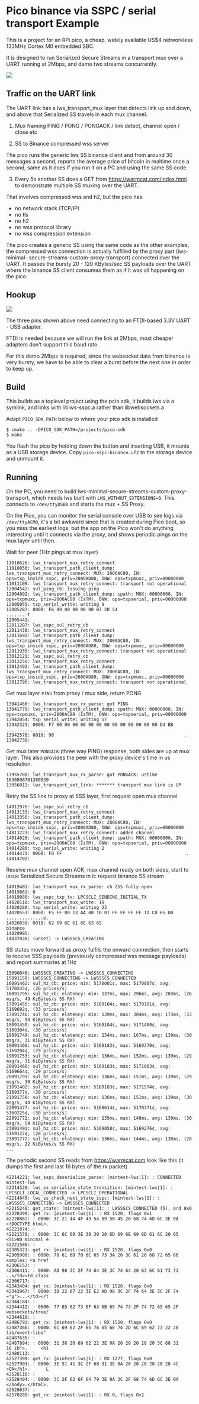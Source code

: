 # Pico binance via SSPC / serial transport Example

This is a project for an RPi pico, a cheap, widely available US$4 networkless
133MHz Cortex M0 embedded SBC.

It is designed to run Serialized Secure Streams in a transport mux over
a UART running at 2Mbps, and demo two streams concurrently.

![](../../../../doc-assets/rpi-uart-1.png)

## Traffic on the UART link

The UART link has a lws_transport_mux layer that detects link up and down, and
above that Serialized SS travels in each mux channel.

1) Mux framing PING / PONG / PONGACK / link detect, channel open / close etc

2) SS to Binance compressed wss server

The pico runs the generic lws SS binance client and from around 30 messages a
second, reports the average price of bitcoin in realtime once a second,
same as it does if you run it on a PC and using the same SS code.

3) Every 5s another SS does a GET from https://warmcat.com/index.html to
demonstrate multiple SS muxing over the UART.

That involves compressed wss and h2, but the pico has:

 - no network stack (TCP/IP)
 - no tls
 - no h2
 - no wss protocol library
 - no wss compression extension
 
The pico creates a generic SS using the same code as the other examples, the
compressed wss connection is actually fulfilled by the proxy part (lws-minimal-
secure-streams-custom-proxy-transport) connected over the UART.  It passes
the bursty 20 - 120 KBytes/sec SS payloads over the UART where the binance
SS client consumes them as if it was all happening on the pico.

## Hookup

![](../../../../doc-assets/rpi-uart.png)

The three pins shown above need connecting to an FTDI-based
3.3V UART - USB adapter.

FTDI is needed because we will run the link at 2Mbps, most cheaper adapters
don't support this baud rate.

For this demo 2Mbps is required, since the websocket data from binance is very
bursty, we have to be able to clear a burst before the next one in order to
keep up.

## Build

This builds as a toplevel project using the pcio sdk, it builds
lws via a symlink, and links with liblws-sspc.a rather than libwebsockets.a

Adapt `PICO_SDK_PATH` below to where your pico sdk is installed

```
$ cmake .. -DPICO_SDK_PATH=/projects/pico-sdk
$ make
```

You flash the pico by holding down the button and inserting USB, it mounts as a
USB storage device.  Copy `pico-sspc-binance.uf2` to the storage device and
unmount it.

## Running

On the PC, you need to build lws-minimal-secure-streams-custom-proxy-transport,
which needs lws built with `LWS_WITHOUT_EXTENSIONS=0`.  This connects to
`/dev/ttyUSB0` and starts the mux + SS Proxy.

On the Pico, you can monitor the serial console over USB to see logs via
`/dev/ttyACM0`, it's a bit awkward since that is created during Pico boot, so
you miss the earliest logs, but the app on the Pico won't do anything
interesting until it connects via the proxy, and shows periodic pings on the
mux layer until then.

Wait for peer (1Hz pings at mux layer)

```
11010626: lws_transport_mux_retry_connect
11010856: lws_transport_path_client_dump: lws_transport_mux_retry_connect: MUX: 2000AC80, IN: ops=txp_inside_sspc, priv=2000AD80, ONW: ops=txpmuxc, priv=00000000
11011109: lws_transport_mux_retry_connect: transport not operational
12004542: sul_ping_cb: issuing ping
12004802: lws_transport_path_client_dump: cpath: MUX: 00000000, IN: ops=txpmuxc, priv=2000AC80 (IsTM), ONW: ops=txpserial, priv=00000000
12005055: txp_serial_write: writing 9
12005287: 0000: F6 00 00 00 00 00 B7 2D 54                         .......-T       
12005441: 
12011287: lws_sspc_sul_retry_cb
12011438: lws_transport_mux_retry_connect
12011692: lws_transport_path_client_dump: lws_transport_mux_retry_connect: MUX: 2000AC80, IN: ops=txp_inside_sspc, priv=2000AD80, ONW: ops=txpmuxc, priv=00000000
12011935: lws_transport_mux_retry_connect: transport not operational
13012121: lws_sspc_sul_retry_cb
13012256: lws_transport_mux_retry_connect
13012492: lws_transport_path_client_dump: lws_transport_mux_retry_connect: MUX: 2000AC80, IN: ops=txp_inside_sspc, priv=2000AD80, ONW: ops=txpmuxc, priv=00000000
13012796: lws_transport_mux_retry_connect: transport not operational
```

Get mux layer `PING` from proxy / mux side, return PONG

```
13941468: lws_transport_mux_rx_parse: got PING
13941779: lws_transport_path_client_dump: cpath: MUX: 00000000, IN: ops=txpmuxc, priv=2000AC80 (IsTM), ONW: ops=txpserial, priv=00000000
13942054: txp_serial_write: writing 17
13942323: 0000: F7 00 00 00 00 00 00 00 00 00 00 00 00 00 D4 BB    ................
13942578: 0010: 98                                                 .               
13942738: 
```

Get mux later `PONGACK` (three way PING) response, both sides are up at mux layer.
This also provides the peer with the proxy device's time in us resolution.

```
13955788: lws_transport_mux_rx_parse: got PONGACK: ustime 1630898701380539
13956011: lws_transport_set_link: ******* transport mux link is UP
```

Retry the SS link to proxy at SSS layer, first request open mux channel

```
14012976: lws_sspc_sul_retry_cb
14013133: lws_transport_mux_retry_connect
14013356: lws_transport_path_client_dump: lws_transport_mux_retry_connect: MUX: 2000AC80, IN: ops=txp_inside_sspc, priv=2000AD80, ONW: ops=txpmuxc, priv=00000000
14013723: lws_transport_mux_retry_connect: added channel
14014026: lws_transport_path_client_dump: cpath: MUX: 00000000, IN: ops=txpmuxc, priv=2000AC80 (IsTM), ONW: ops=txpserial, priv=00000000
14014286: txp_serial_write: writing 2
14014471: 0000: F0 FF                                              ..              
14014702: 
```

Receive mux channel open ACK, mux channel ready on both sides, start to issue
Serialized Secure Streams in it: request binance SS stream

```
14019481: lws_transport_mux_rx_parse: ch 255 fully open
14019661: 0
14019880: lws_sspc_txp_tx: LPCSCLI_SENDING_INITIAL_TX
14020118: lws_transport_mux_write: 19
14020280: txp_serial_write: writing 23
14020553: 0000: F5 FF 00 13 AA 00 10 01 FF FF FF FF 1D CD 65 00    ..............e.
14020838: 0010: 62 69 6E 61 6E 63 65                               binance         
14020995: 
14037838: (unset) -> LWSSSCS_CREATING
```

SS states move forward as proxy fulfils the onward connection, then starts to
receive SSS payloads (previously compressed wss message payloads) and report
summaries at 1Hz

```
15090846: LWSSSCS_CREATING -> LWSSSCS_CONNECTING
15091150: LWSSSCS_CONNECTING -> LWSSSCS_CONNECTED
16091462: sul_hz_cb: price: min: 5170001¢, max: 5170867¢, avg: 5170245¢, (26 prices/s)
16091795: sul_hz_cb: elatency: min: 137ms, max: 296ms, avg: 203ms, (26 msg/s, 49 KiBytes/s SS RX)
17091455: sul_hz_cb: price: min: 5169104¢, max: 5170101¢, avg: 5169602¢, (33 prices/s)
17091746: sul_hz_cb: elatency: min: 139ms, max: 304ms, avg: 173ms, (33 msg/s, 94 KiBytes/s SS RX)
18091450: sul_hz_cb: price: min: 5169104¢, max: 5171400¢, avg: 5169304¢, (30 prices/s)
18091749: sul_hz_cb: elatency: min: 134ms, max: 167ms, avg: 139ms, (30 msg/s, 31 KiBytes/s SS RX)
19091460: sul_hz_cb: price: min: 5169183¢, max: 5169370¢, avg: 5169204¢, (29 prices/s)
19091753: sul_hz_cb: elatency: min: 136ms, max: 152ms, avg: 139ms, (29 msg/s, 31 KiBytes/s SS RX)
20091468: sul_hz_cb: price: min: 5169183¢, max: 5171063¢, avg: 5169664¢, (29 prices/s)
20091791: sul_hz_cb: elatency: min: 136ms, max: 151ms, avg: 139ms, (29 msg/s, 30 KiBytes/s SS RX)
21091482: sul_hz_cb: price: min: 5169183¢, max: 5171574¢, avg: 5169377¢, (30 prices/s)
21091759: sul_hz_cb: elatency: min: 136ms, max: 151ms, avg: 139ms, (30 msg/s, 44 KiBytes/s SS RX)
22091477: sul_hz_cb: price: min: 5168614¢, max: 5170771¢, avg: 5169225¢, (30 prices/s)
22091772: sul_hz_cb: elatency: min: 135ms, max: 148ms, avg: 139ms, (30 msg/s, 54 KiBytes/s SS RX)
23091491: sul_hz_cb: price: min: 5169058¢, max: 5169276¢, avg: 5169122¢, (28 prices/s)
23091772: sul_hz_cb: elatency: min: 136ms, max: 144ms, avg: 138ms, (28 msg/s, 22 KiBytes/s SS RX)
...
```

The periodic second SS reads from https://warmcat.com look like this (it dumps the first and
last 16 bytes of the rx packet)

```
42214221: lws_sspc_deserialize_parse: [mintest-lws|1]: : CONNECTED mintest-lws
42214520: lws_ss_serialize_state_transition: [mintest-lws|1]: : LPCSCLI_LOCAL_CONNECTED -> LPCSCLI_OPERATIONAL
42214849: lws_ss_check_next_state_sspc: [mintest-lws|1]: : LWSSSCS_CONNECTING -> LWSSSCS_CONNECTED
42215248: get_state: [mintest-lws|1]: : LWSSSCS_CONNECTED (5), ord 0x0
42220399: get_rx: [mintest-lws|1]: : RX 1520, flags 0x1
42220862: : 0000: 3C 21 44 4F 43 54 59 50 45 20 68 74 6D 6C 3E 0A    <!DOCTYPE html>.
42221074: : 
42221370: : 0000: 3C 6C 69 3E 38 30 20 6D 69 6E 69 6D 61 6C 20 65    <li>80 minimal e
42221580: : 
42305323: get_rx: [mintest-lws|1]: : RX 1520, flags 0x0
42305900: : 0000: 78 61 6D 70 6C 65 73 3A 20 3C 61 20 68 72 65 66    xamples: <a href
42306152: : 
42306411: : 0000: AD 98 3C 2F 74 64 3E 3C 74 64 20 63 6C 61 73 73    ..</td><td class
42306717: : 
42343404: get_rx: [mintest-lws|1]: : RX 1520, flags 0x0
42343967: : 0000: 3D 22 67 22 3E E2 AD 98 3C 2F 74 64 3E 3C 2F 74    ="g">...</td></t
42344184: : 
42344412: : 0000: 77 65 62 73 6F 63 6B 65 74 73 2F 74 72 65 65 2F    websockets/tree/
42344618: : 
42486791: get_rx: [mintest-lws|1]: : RX 1520, flags 0x0
42487366: : 0000: 6C 69 62 2F 65 76 65 6E 74 2D 6C 69 62 73 22 20    lib/event-libs" 
42487635: : 
42487894: : 0000: 31 36 20 69 62 22 3E 0A 20 20 20 20 20 3C 68 31    16 ib">.     <h1
42488113: : 
42527399: get_rx: [mintest-lws|1]: : RX 1277, flags 0x0
42527903: : 0000: 3E 51 41 3C 2F 68 31 3E 0A 20 20 20 20 20 20 4C    >QA</h1>.      L
42528116: : 
42528404: : 0000: 3C 2F 62 6F 64 79 3E 0A 3C 2F 68 74 6D 6C 3E 0A    </body>.</html>.
42528637: : 
42570288: get_rx: [mintest-lws|1]: : RX 0, flags 0x2
```
